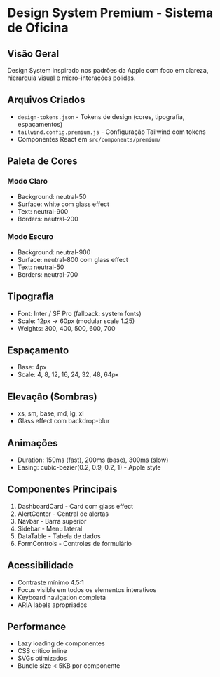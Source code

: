 # Design System Premium - Sistema de Oficina

## Visão Geral
Design System inspirado nos padrões da Apple com foco em clareza, hierarquia visual e micro-interações polidas.

## Arquivos Criados
- `design-tokens.json` - Tokens de design (cores, tipografia, espaçamentos)
- `tailwind.config.premium.js` - Configuração Tailwind com tokens
- Componentes React em `src/components/premium/`

## Paleta de Cores

### Modo Claro
- Background: neutral-50
- Surface: white com glass effect
- Text: neutral-900
- Borders: neutral-200

### Modo Escuro  
- Background: neutral-900
- Surface: neutral-800 com glass effect
- Text: neutral-50
- Borders: neutral-700

## Tipografia
- Font: Inter / SF Pro (fallback: system fonts)
- Scale: 12px → 60px (modular scale 1.25)
- Weights: 300, 400, 500, 600, 700

## Espaçamento
- Base: 4px
- Scale: 4, 8, 12, 16, 24, 32, 48, 64px

## Elevação (Sombras)
- xs, sm, base, md, lg, xl
- Glass effect com backdrop-blur

## Animações
- Duration: 150ms (fast), 200ms (base), 300ms (slow)
- Easing: cubic-bezier(0.2, 0.9, 0.2, 1) - Apple style

## Componentes Principais
1. DashboardCard - Card com glass effect
2. AlertCenter - Central de alertas
3. Navbar - Barra superior
4. Sidebar - Menu lateral
5. DataTable - Tabela de dados
6. FormControls - Controles de formulário

## Acessibilidade
- Contraste mínimo 4.5:1
- Focus visible em todos os elementos interativos
- Keyboard navigation completa
- ARIA labels apropriados

## Performance
- Lazy loading de componentes
- CSS crítico inline
- SVGs otimizados
- Bundle size < 5KB por componente
